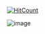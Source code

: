 [![HitCount](http://hits.dwyl.io/suishanwen/balance.svg)](http://hits.dwyl.io/suishanwen/balance)





![image](https://bitcoinrobot.cn/api/file/stats)


